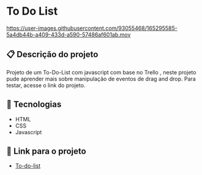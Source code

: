 # To Do List

<https://user-images.githubusercontent.com/93055468/165295585-5a4db44b-a409-433d-a590-57486af601ab.mov>

## 📋 Descrição do projeto

Projeto de um To-Do-List com javascript com base no Trello , neste projeto pude aprender mais sobre manipulação de eventos de drag and drop. Para testar, acesse o link do projeto.

## 🚀 Tecnologias

- HTML
- CSS
- Javascript

## 🚀 Link para o projeto

- [To-do-list](https://fabiomoura-m.github.io/to-do-list/)
